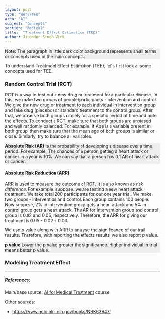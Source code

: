 ```yaml
---
layout: post
type: "WorkTree"
area: "AI"
subject: "Concepts"
section: "Medical"
title:  "Treatment Effect Estimation (TEE)"
author: Jitender Singh Virk
---
```


<p style="background: #eeeeee;">
Note: The paragraph in little dark color background represents small terms or concepts used in the main concepts.</p>

To understand Treatment Effect Estimation (TEE), let's first look at some concepts used for TEE.

### Random Control Trial (RCT)
RCT is a way to test out a new drug or treatment for a particular disease. In this, we make two groups of people/participants - intervention and control. We give the new drug or treatment to each individual in intervention group and fake drug (placebo) or standard treatment to the control group. After that, we observe both groups closely for a specific period of time and note the effects. To conduct a RCT, make sure that both groups are unbiased and well randomly balanced. For example, if Age is a variable present in both group, then make sure that the mean age of both groups is similar or close. Similarly, try to balance all variables.

<p style="background: #eeeeee;">
<b>Absolute Risk (AR)</b> is the probability of developing a disease over a time period. For example, The chances of a person getting a heart attack or cancer in a year is 10%. We can say that a person has 0.1 AR of heart attack or cancer.
</p>

#### Absolute Risk Reduction (ARR)
ARR is used to measure the outcome of RCT. It is also known as *risk difference*. For example, suppose, we are testing a new heart attack treatment. We take total 200 participants for our one year trial. We make two groups - intervention and control. Each group contains 100 people. Now suppose, 2% in intervention group gets a heart attack and 5% in control group gets a heart attack. The AR for intervention group and control group is 0.02 and 0.05, respectively. Therefore, the ARR for giving our treatment is 0.05 - 0.02 = 0.03.


We use *p* value along with ARR to analyse the significance of our trail results. Therefore, with reporting the effects results, we also report *p* value.

<p style="background: #eeeeee;">
<b>p value</b> Lower the p value greater the significance. Higher individual in trial means better p value.
</p>


### Modeling Treatment Effect







---
##### References:

Main/base source: [AI for Medical Treatment](https://www.coursera.org/learn/ai-for-medical-treatment) course.

Other sources:
* https://www.ncbi.nlm.nih.gov/books/NBK63647/
